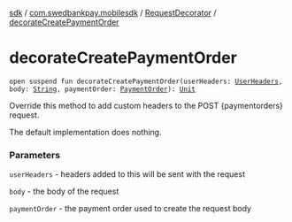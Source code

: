 [sdk](../../index.md) / [com.swedbankpay.mobilesdk](../index.md) / [RequestDecorator](index.md) / [decorateCreatePaymentOrder](./decorate-create-payment-order.md)

# decorateCreatePaymentOrder

`open suspend fun decorateCreatePaymentOrder(userHeaders: `[`UserHeaders`](../-user-headers/index.md)`, body: `[`String`](https://kotlinlang.org/api/latest/jvm/stdlib/kotlin/-string/index.html)`, paymentOrder: `[`PaymentOrder`](../-payment-order/index.md)`): `[`Unit`](https://kotlinlang.org/api/latest/jvm/stdlib/kotlin/-unit/index.html)

Override this method to add custom headers to the POST {paymentorders} request.

The default implementation does nothing.

### Parameters

`userHeaders` - headers added to this will be sent with the request

`body` - the body of the request

`paymentOrder` - the payment order used to create the request body